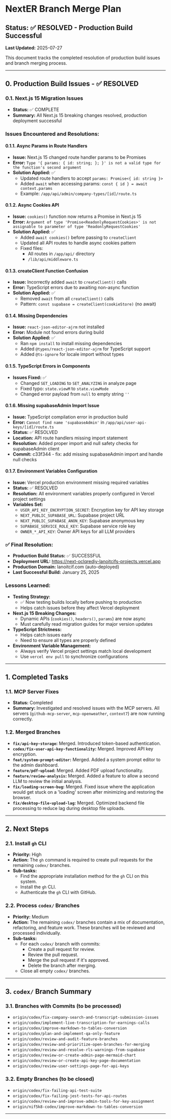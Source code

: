 # NextER Branch Merge Plan

## Status: ✅ RESOLVED - Production Build Successful

**Last Updated:** 2025-07-27

This document tracks the completed resolution of production build issues and branch merging process.

---

## 0. Production Build Issues - ✅ RESOLVED

### 0.1. Next.js 15 Migration Issues
- **Status:** ✅ COMPLETE
- **Summary:** All Next.js 15 breaking changes resolved, production deployment successful

### Issues Encountered and Resolutions:

#### 0.1.1. Async Params in Route Handlers
- **Issue:** Next.js 15 changed route handler params to be Promises
- **Error:** `Type '{ params: { id: string; }; }' is not a valid type for the function's second argument`
- **Solution Applied:** ✅
  - Updated route handlers to accept `params: Promise<{ id: string }>`
  - Added `await` when accessing params: `const { id } = await context.params`
  - Example: `/app/api/admin/company-types/[id]/route.ts`

#### 0.1.2. Async Cookies API
- **Issue:** `cookies()` function now returns a Promise in Next.js 15
- **Error:** `Argument of type 'Promise<ReadonlyRequestCookies>' is not assignable to parameter of type 'ReadonlyRequestCookies'`
- **Solution Applied:** ✅
  - Added `await cookies()` before passing to `createClient`
  - Updated all API routes to handle async cookies pattern
  - Fixed files:
    - All routes in `/app/api/` directory
    - `/lib/api/middleware.ts`

#### 0.1.3. createClient Function Confusion
- **Issue:** Incorrectly added `await` to `createClient()` calls
- **Error:** TypeScript errors due to awaiting non-async function
- **Solution Applied:** ✅
  - Removed `await` from all `createClient()` calls
  - Pattern: `const supabase = createClient(cookieStore)` (no await)

#### 0.1.4. Missing Dependencies
- **Issue:** `react-json-editor-ajrm` not installed
- **Error:** Module not found errors during build
- **Solution Applied:** ✅
  - Ran `npm install` to install missing dependencies
  - Added `@types/react-json-editor-ajrm` for TypeScript support
  - Added `@ts-ignore` for locale import without types

#### 0.1.5. TypeScript Errors in Components
- **Issues Fixed:** ✅
  - Changed `SET_LOADING` to `SET_ANALYZING` in analyze page
  - Fixed typo: `state.viewM` to `state.viewMode`
  - Changed error payload from `null` to empty string `''`

#### 0.1.6. Missing supabaseAdmin Import Issue
- **Issue:** TypeScript compilation error in production build
- **Error:** `Cannot find name 'supabaseAdmin'` in `/app/api/user-api-keys/[id]/route.ts`
- **Status:** ✅ RESOLVED
- **Location:** API route handlers missing import statement
- **Resolution:** Added proper import and null safety checks for supabaseAdmin client
- **Commit:** c33f344 - fix: add missing supabaseAdmin import and handle null checks

#### 0.1.7. Environment Variables Configuration
- **Issue:** Vercel production environment missing required variables
- **Status:** ✅ RESOLVED
- **Resolution:** All environment variables properly configured in Vercel project settings
- **Variables Set:**
  - `USER_API_KEY_ENCRYPTION_SECRET`: Encryption key for API key storage
  - `NEXT_PUBLIC_SUPABASE_URL`: Supabase project URL
  - `NEXT_PUBLIC_SUPABASE_ANON_KEY`: Supabase anonymous key
  - `SUPABASE_SERVICE_ROLE_KEY`: Supabase service role key
  - `OWNER_*_API_KEY`: Owner API keys for all LLM providers

### ✅ Final Resolution:
- **Production Build Status:** ✅ SUCCESSFUL
- **Deployment URL:** https://next-oclqrediy-lanoitcifs-projects.vercel.app
- **Production Domain:** lanoitcif.com (auto-deployed)
- **Last Successful Build:** January 25, 2025

### Lessons Learned:
- **Testing Strategy:** 
  - ✅ Now testing builds locally before pushing to production
  - Helps catch issues before they affect Vercel deployment
- **Next.js 15 Breaking Changes:**
  - Dynamic APIs (`cookies()`, `headers()`, `params`) are now async
  - Must carefully read migration guides for major version updates
- **TypeScript Strictness:**
  - Helps catch issues early
  - Need to ensure all types are properly defined
- **Environment Variable Management:**
  - Always verify Vercel project settings match local development
  - Use `vercel env pull` to synchronize configurations

---

## 1. Completed Tasks

### 1.1. MCP Server Fixes
- **Status:** Completed
- **Summary:** Investigated and resolved issues with the MCP servers. All servers (`github-mcp-server`, `mcp-openweather`, `context7`) are now running correctly.

### 1.2. Merged Branches
- **`fix/api-key-storage`:** Merged. Introduced token-based authentication.
- **`codex/fix-user-api-key-functionality`:** Merged. Improved API key encryption.
- **`feat/system-prompt-editor`:** Merged. Added a system prompt editor to the admin dashboard.
- **`feature/pdf-upload`:** Merged. Added PDF upload functionality.
- **`feature/review-analysis`:** Merged. Added a feature to allow a second LLM to review the initial analysis.
- **`fix/loading-screen-bug`:** Merged. Fixed issue where the application would get stuck on a 'loading' screen after minimizing and restoring the browser.
- **`fix/desktop-file-upload-lag`:** Merged. Optimized backend file processing to reduce lag during desktop file uploads.

---

## 2. Next Steps

### 2.1. Install `gh` CLI
- **Priority:** High
- **Action:** The `gh` command is required to create pull requests for the remaining `codex/` branches.
- **Sub-tasks:**
  - Find the appropriate installation method for the `gh` CLI on this system.
  - Install the `gh` CLI.
  - Authenticate the `gh` CLI with GitHub.

### 2.2. Process `codex/` Branches
- **Priority:** Medium
- **Action:** The remaining `codex/` branches contain a mix of documentation, refactoring, and feature work. These branches will be reviewed and processed individually.
- **Sub-tasks:**
  - For each `codex/` branch with commits:
    - Create a pull request for review.
    - Review the pull request.
    - Merge the pull request if it's approved.
    - Delete the branch after merging.
  - Close all empty `codex/` branches.

---

## 3. `codex/` Branch Summary

### 3.1. Branches with Commits (to be processed)
- `origin/codex/fix-company-search-and-transcript-submission-issues`
- `origin/codex/implement-live-transcription-for-earnings-calls`
- `origin/codex/improve-markdown-to-tables-conversion`
- `origin/codex/plan-and-implement-qa-only-feature`
- `origin/codex/review-and-audit-feature-branches`
- `origin/codex/review-and-prioritize-open-branches-for-merging`
- `origin/codex/review-and-resolve-rls-warnings-from-supabase`
- `origin/codex/review-or-create-admin-page-mermaid-chart`
- `origin/codex/review-or-create-api-key-page-documentation`
- `origin/codex/review-user-settings-page-for-api-keys`

### 3.2. Empty Branches (to be closed)
- `origin/codex/fix-failing-api-test-suite`
- `origin/codex/fix-failing-jest-tests-for-api-routes`
- `origin/codex/review-and-improve-admin-tools-for-key-assignment`
- `origin/nif5k8-codex/improve-markdown-to-tables-conversion`

---